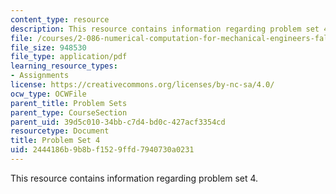 ```yaml
---
content_type: resource
description: This resource contains information regarding problem set 4.
file: /courses/2-086-numerical-computation-for-mechanical-engineers-fall-2012/2444186b9b8bf1529ffd7940730a0231_MIT2_086F12_pset4.pdf
file_size: 948530
file_type: application/pdf
learning_resource_types:
- Assignments
license: https://creativecommons.org/licenses/by-nc-sa/4.0/
ocw_type: OCWFile
parent_title: Problem Sets
parent_type: CourseSection
parent_uid: 39d5c010-34bb-c7d4-bd0c-427acf3354cd
resourcetype: Document
title: Problem Set 4
uid: 2444186b-9b8b-f152-9ffd-7940730a0231
---
```

This resource contains information regarding problem set 4.